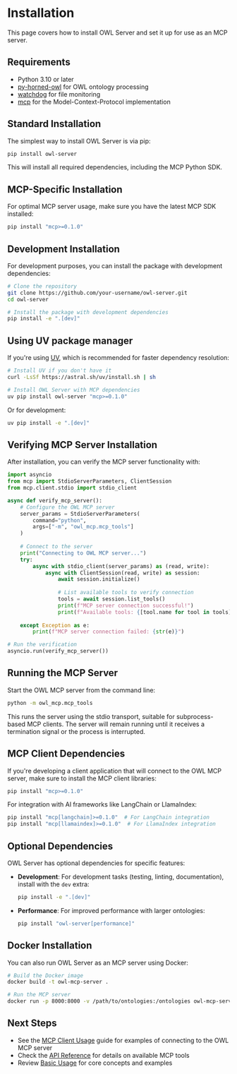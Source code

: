 # Installation

This page covers how to install OWL Server and set it up for use as an MCP server.

## Requirements

- Python 3.10 or later
- [py-horned-owl](https://github.com/hotwire/py-horned-owl) for OWL ontology processing
- [watchdog](https://github.com/gorakhargosh/watchdog) for file monitoring
- [mcp](https://modelcontextprotocol.io) for the Model-Context-Protocol implementation

## Standard Installation

The simplest way to install OWL Server is via pip:

```bash
pip install owl-server
```

This will install all required dependencies, including the MCP Python SDK.

## MCP-Specific Installation

For optimal MCP server usage, make sure you have the latest MCP SDK installed:

```bash
pip install "mcp>=0.1.0"
```

## Development Installation

For development purposes, you can install the package with development dependencies:

```bash
# Clone the repository
git clone https://github.com/your-username/owl-server.git
cd owl-server

# Install the package with development dependencies
pip install -e ".[dev]"
```

## Using UV package manager

If you're using [UV](https://github.com/astral-sh/uv), which is recommended for faster dependency resolution:

```bash
# Install UV if you don't have it
curl -LsSf https://astral.sh/uv/install.sh | sh

# Install OWL Server with MCP dependencies
uv pip install owl-server "mcp>=0.1.0"
```

Or for development:

```bash
uv pip install -e ".[dev]"
```

## Verifying MCP Server Installation

After installation, you can verify the MCP server functionality with:

```python
import asyncio
from mcp import StdioServerParameters, ClientSession
from mcp.client.stdio import stdio_client

async def verify_mcp_server():
    # Configure the OWL MCP server
    server_params = StdioServerParameters(
        command="python",
        args=["-m", "owl_mcp.mcp_tools"]
    )
    
    # Connect to the server
    print("Connecting to OWL MCP server...")
    try:
        async with stdio_client(server_params) as (read, write):
            async with ClientSession(read, write) as session:
                await session.initialize()
                
                # List available tools to verify connection
                tools = await session.list_tools()
                print(f"MCP server connection successful!")
                print(f"Available tools: {[tool.name for tool in tools]}")
                
    except Exception as e:
        print(f"MCP server connection failed: {str(e)}")

# Run the verification
asyncio.run(verify_mcp_server())
```

## Running the MCP Server

Start the OWL MCP server from the command line:

```bash
python -m owl_mcp.mcp_tools
```

This runs the server using the stdio transport, suitable for subprocess-based MCP clients. The server will remain running until it receives a termination signal or the process is interrupted.

## MCP Client Dependencies

If you're developing a client application that will connect to the OWL MCP server, make sure to install the MCP client libraries:

```bash
pip install "mcp>=0.1.0"
```

For integration with AI frameworks like LangChain or LlamaIndex:

```bash
pip install "mcp[langchain]>=0.1.0"  # For LangChain integration
pip install "mcp[llamaindex]>=0.1.0"  # For LlamaIndex integration
```

## Optional Dependencies

OWL Server has optional dependencies for specific features:

- **Development**: For development tasks (testing, linting, documentation), install with the `dev` extra:
  ```bash
  pip install -e ".[dev]"
  ```

- **Performance**: For improved performance with larger ontologies:
  ```bash
  pip install "owl-server[performance]"
  ```

## Docker Installation

You can also run OWL Server as an MCP server using Docker:

```bash
# Build the Docker image
docker build -t owl-mcp-server .

# Run the MCP server
docker run -p 8000:8000 -v /path/to/ontologies:/ontologies owl-mcp-server
```

## Next Steps

- See the [MCP Client Usage](mcp-client-usage.md) guide for examples of connecting to the OWL MCP server
- Check the [API Reference](api-reference.md) for details on available MCP tools
- Review [Basic Usage](basic-usage.md) for core concepts and examples